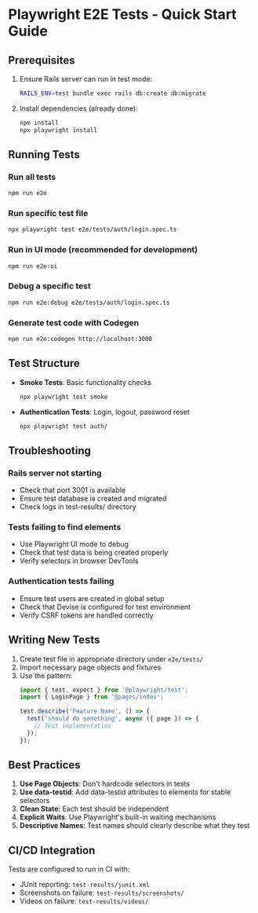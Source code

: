 # Playwright E2E Tests - Quick Start Guide

## Prerequisites

1. Ensure Rails server can run in test mode:
   ```bash
   RAILS_ENV=test bundle exec rails db:create db:migrate
   ```

2. Install dependencies (already done):
   ```bash
   npm install
   npx playwright install
   ```

## Running Tests

### Run all tests
```bash
npm run e2e
```

### Run specific test file
```bash
npx playwright test e2e/tests/auth/login.spec.ts
```

### Run in UI mode (recommended for development)
```bash
npm run e2e:ui
```

### Debug a specific test
```bash
npm run e2e:debug e2e/tests/auth/login.spec.ts
```

### Generate test code with Codegen
```bash
npm run e2e:codegen http://localhost:3000
```

## Test Structure

- **Smoke Tests**: Basic functionality checks
  ```bash
  npx playwright test smoke
  ```

- **Authentication Tests**: Login, logout, password reset
  ```bash
  npx playwright test auth/
  ```

## Troubleshooting

### Rails server not starting
- Check that port 3001 is available
- Ensure test database is created and migrated
- Check logs in test-results/ directory

### Tests failing to find elements
- Use Playwright UI mode to debug
- Check that test data is being created properly
- Verify selectors in browser DevTools

### Authentication tests failing
- Ensure test users are created in global setup
- Check that Devise is configured for test environment
- Verify CSRF tokens are handled correctly

## Writing New Tests

1. Create test file in appropriate directory under `e2e/tests/`
2. Import necessary page objects and fixtures
3. Use the pattern:
   ```typescript
   import { test, expect } from '@playwright/test';
   import { LoginPage } from '@pages/index';
   
   test.describe('Feature Name', () => {
     test('should do something', async ({ page }) => {
       // Test implementation
     });
   });
   ```

## Best Practices

1. **Use Page Objects**: Don't hardcode selectors in tests
2. **Use data-testid**: Add data-testid attributes to elements for stable selectors
3. **Clean State**: Each test should be independent
4. **Explicit Waits**: Use Playwright's built-in waiting mechanisms
5. **Descriptive Names**: Test names should clearly describe what they test

## CI/CD Integration

Tests are configured to run in CI with:
- JUnit reporting: `test-results/junit.xml`
- Screenshots on failure: `test-results/screenshots/`
- Videos on failure: `test-results/videos/`